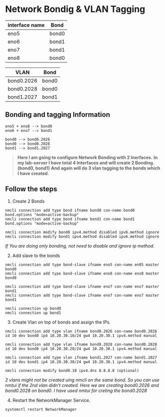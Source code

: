 # Network Bondig & VLAN Tagging

| interface name | Bond|
| ----------- | ----------- |
| eno5| bond0 |
| eno6 | bond1|
| eno7 | bond1 |
| eno8 | bond0 |

| VLAN  | Bond|
| ----------- | ----------- |
| bond0.2026| bond0 |
| bond0.2028 | bond0|
| bond1.2027 | bond1 |

## Bonding and tagging Information

```
eno5 + eno8 --> bond0
eno6 + eno7 --> bond1

bond0 --> bond0.2026
bond0 --> bond0.2028
bond1 --> bond1.2027
```

> **Here I am  going to configure Network Bonding with 2 Inerfaces.**
> **In my lab-server I have total 4 Interfaces and will create 2 Bonding.(bond0, bond1)**
> **And again will do 3 vlan tagging to the bonds which I have created.**

## Follow the steps

1. Create 2 Bonds

```
nmcli connection add type bond ifname bond0 con-name bond0 bond.options "mode=active-backup"
nmcli connection add type bond ifname bond1 con-name bond1 bond.options "mode=active-backup"

nmcli connection modify bond0 ipv4.method disabled ipv6.method ignore
nmcli connection modify bond1 ipv4.method disabled ipv6.method ignore
```

*If You are doing only bonding, not need to disable and ignore ip method.*

2. Add slave to the bonds

```
nmcli connection add type bond-slave ifname eno5 con-name en05 master bond0
nmcli connection add type bond-slave ifname eno8 con-name eno8 master bond0

nmcli connection add type bond-slave ifname eno7 con-name eno7 master bond1
nmcli connection add type bond-slave ifname eno7 con-name eno7 master bond1

nmcli connection up bond0
nmcli connection up bond1
```

3. Create Vlan on top of bonds and assign the IPs.

```
nmcli connection add type vlan ifname bond0.2026 con-name bond0.2026 id 10 dev bond0 ip4 10.20.30.10/24 gw4 10.20.30.1 ipv4.method manual

nmcli connection add type vlan ifname bond0.2028 con-name bond0.2028 id 10 dev bond0 ip4 10.20.30.20/24 gw4 10.20.30.1 ipv4.method manual

nmcli connection add type vlan ifname bond1.2027 con-name bond1.2027 id 10 dev bond1 ip4 10.20.30.30/24 gw4 10.20.30.1 ipv4.method manual

nmcli connection modify bond0.10 ipv4.dns 8.8.8.8 (optional)
```

*2 vlans might not be created uing nmcli on the same bond. So you can use nmtui if the 2nd vlan didn't created. Here we are creating bond0.2026 and bond0.2028 on bond0. I have used nmtui for creting the bond0.2028*

4. Restart the NetworkManager Service.

```
systemctl restart NetworkManager
```
